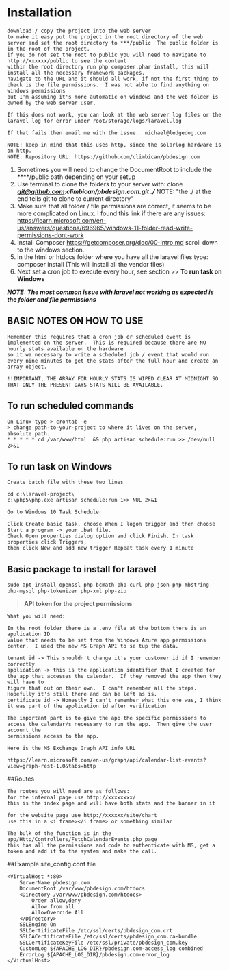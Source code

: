 # Installation
```text
download / copy the project into the web server
to make it easy put the project in the root directory of the web server and set the root directory to ***/public  The public folder is in the root of the project.
if you do not set the root to public you will need to navigate to http://xxxxxx/public to see the content
within the root directory run php composer.phar install, this will install all the necessary framework packages.
navigate to the URL and it should all work, if not the first thing to check is the file permissions.  I was not able to find anything on windows permissions
but I'm assuming it's more automatic on windows and the web folder is owned by the web server user.

If this does not work, you can look at the web server log files or the laravel log for error under root/storage/logs/laravel.log

If that fails then email me with the issue.  michael@ledgedog.com

NOTE: keep in mind that this uses http, since the solarlog hardware is on http.
NOTE: Repository URL: https://github.com/climbican/pbdesign.com
```


1. Sometimes you will need to change the DocumentRoot to include the ****/public path depending on your setup
2. Use terminal to clone the folders to your server with: clone ***git@github.com:climbican/pbdesign.com.git ./***     NOTE: "the ./ at the end tells git to clone to current directory"
3. Make sure that all folder / file permissions are correct, it seems to be more complicated on Linux.  I found this link if there are any issues: https://learn.microsoft.com/en-us/answers/questions/696965/windows-11-folder-read-write-permissions-dont-work
4. Install Composer https://getcomposer.org/doc/00-intro.md  scroll down to the windows section.
5. in the html or htdocs folder where you have all the laravel files type: composer install (This will install all the vendor files)
6. Next set a cron job to execute every hour, see section >> **To run task on Windows**

***NOTE: The most common issue with laravel not working as expected is the folder and file permissions***


## BASIC NOTES ON HOW TO USE
```text
Remember this requires that a cron job or scheduled event is implemented on the server.  This is required because there are NO hourly stats available on the hardware
so it wa necessary to write a scheduled job / event that would run every nine minutes to get the stats after the full hour and create an array object.

!!IMPORTANT, THE ARRAY FOR HOURLY STATS IS WIPED CLEAR AT MIDNIGHT SO THAT ONLY THE PRESENT DAYS STATS WILL BE AVAILABLE.
```

## To run scheduled commands
```text
On Linux type > crontab -e
> change path-to-your-project to where it lives on the server, absolute path.
* * * * * cd /var/www/html  && php artisan schedule:run >> /dev/null 2>&1
```
## To run task on Windows
```text
Create batch file with these two lines

cd c:\laravel-project\
c:\php5\php.exe artisan schedule:run 1>> NUL 2>&1

Go to Windows 10 Task Scheduler

Click Create basic task, choose When I logon trigger and then choose Start a program -> your .bat file. 
Check Open properties dialog option and click Finish. In task properties click Triggers, 
then click New and add new trigger Repeat task every 1 minute
```
## Basic package to install for laravel
```text
sudo apt install openssl php-bcmath php-curl php-json php-mbstring php-mysql php-tokenizer php-xml php-zip

```

>**API token for the project permissions**
```text 
What you will need: 

In the root folder there is a .env file at the bottom there is an application ID 
value that needs to be set from the Windows Azure app permissions center.  I used the new MS Graph API to se tup the data.

tenant id -> This shouldn't change it's your customer id if I remember correctly
application -> this is the application identifier that I created for the app that accesses the calendar.  If they removed the app then they will have to
figure that out on their own.  I can't remember all the steps.  Hopefully it's still there and can be left as is.
certificate id -> Honestly I can't remember what this one was, I think it was part of the application id after verification

The important part is to give the app the specific permissions to access the calendar/s necessary to run the app.  Then give the user account the 
permissions access to the app.

Here is the MS Exchange Graph API info URL

https://learn.microsoft.com/en-us/graph/api/calendar-list-events?view=graph-rest-1.0&tabs=http
```
##Routes
```text
The routes you will need are as follows:
for the internal page use http://xxxxxxxx/  
this is the index page and will have both stats and the banner in it

for the website page use http://xxxxxx/site/chart
use this in a <i frame></i frame> or something similar

The bulk of the function is in the app/Http/Controllers/FetchCalendarEvents.php page
this has all the permissions and code to authenticate with MS, get a token and add it to the system and make the call.
```

##Example site_config.conf file
```text
<VirtualHost *:80>
    ServerName pbdesign.com
    DocumentRoot /var/www/pbdesign.com/htdocs
    <Directory /var/www/pbdesign.com/htdocs>
        Order allow,deny
        Allow from all
        AllowOverride All
    </Directory>
    SSLEngine On
    SSLCertificateFile /etc/ssl/certs/pbdesign_com.crt
    SSLCACertificateFile /etc/ssl/certs/pbdesign_com.ca-bundle
    SSLCertificateKeyFile /etc/ssl/private/pbdesign_com.key
    CustomLog ${APACHE_LOG_DIR}/pbdesign.com-access_log combined
    ErrorLog ${APACHE_LOG_DIR}/pbdesign.com-error_log
</VirtualHost>


```

